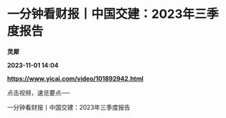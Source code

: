# 一分钟看财报丨中国交建：2023年三季度报告
**灵犀**

**2023-11-01 14:04**

**https://www.yicai.com/video/101892942.html**

点击视频，速览要点──

一分钟看财报丨中国交建：2023年三季度报告